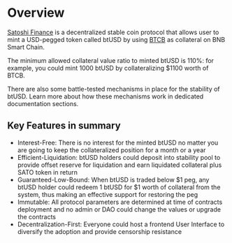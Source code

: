 # Overview

[Satoshi Finance](https://www.satofi.app) is a decentralized stable coin protocol that allows user to mint a USD-pegged token called btUSD by using [BTCB](https://www.binance.com/en/collateral-btokens) as collateral on BNB Smart Chain. 

The minimum allowed collateral value ratio to minted btUSD is 110%: for example, you could mint 1000 btUSD by collateralizing $1100 worth of BTCB.

There are also some battle-tested mechanisms in place for the stability of btUSD. Learn more about how these mechanisms work in dedicated documentation sections.

## Key Features in summary
-  Interest-Free: There is no interest for the minted btUSD no matter you are going to keep the collateralized position for a month or a year
-  Efficient-Liquidation: btUSD holders could deposit into stability pool to provide offset reserve for liquidation and earn liquidated collateral plus SATO token in return
-  Guaranteed-Low-Bound: When btUSD is traded below $1 peg, any btUSD holder could redeem 1 btUSD for $1 worth of collateral from the system, thus making an effective support for restoring the peg
-  Immutable: All protocol parameters are determined at time of contracts deployment and no admin or DAO could change the values or upgrade the contracts 
-  Decentralization-First: Everyone could host a frontend User Interface to diversify the adoption and provide censorship resistance